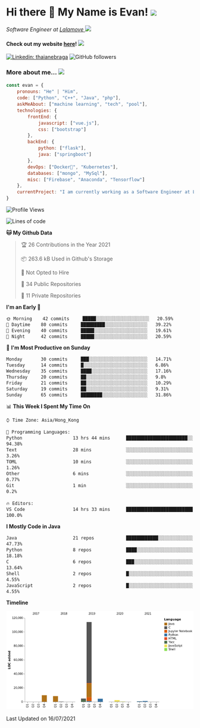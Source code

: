 <h1>Hi there 👋 My Name is Evan!   <img src="https://media.giphy.com/media/10GN73YGycPXQk/giphy.gif" width=50></h1>

<p><em>Software Engineer at <a href="https://www.lalamove.com/hongkong/zh/home">Lalamove </a><img src="https://media.giphy.com/media/HMSLfCl5BsXoQ/giphy.gif" width="60">
</em></p>

<h4>Check out my website <a href="https://hoyeechan.com/">here</a>! <img src="https://media.giphy.com/media/cuPm4p4pClZVC/giphy.gif" width=50></h4>

[![Linkedin: thaianebraga](https://img.shields.io/badge/-Evan-blue?style=flat-square&logo=Linkedin&logoColor=white&link=https://www.linkedin.com/in/ho-yee-chan/)](https://www.linkedin.com/in/ho-yee-chan/)
![GitHub followers](https://img.shields.io/github/followers/hyc121110?label=Follow&style=social)

<!--
**hyc121110/hyc121110** is a ✨ _special_ ✨ repository because its `README.md` (this file) appears on your GitHub profile.

Here are some ideas to get you started:

- 🔭 I’m currently working on ...
- 🌱 I’m currently learning ...
- 👯 I’m looking to collaborate on ...
- 🤔 I’m looking for help with ...
- 💬 Ask me about ...
- 📫 How to reach me: ...
- 😄 Pronouns: ...
- ⚡ Fun fact: ...
-->

<h3> More about me... <img src="https://media.giphy.com/media/Q94xQWspTUkShljj8P/giphy.gif" width=50> </h3>


```javascript
const evan = {
    pronouns: "He" | "Him",
    code: ["Python", "C++", "Java", "php"],
    askMeAbout: ["machine learning", "tech", "pool"],
    technologies: {
        frontEnd: {
            javascript: ["vue.js"],
            css: ["bootstrap"]
        },
        backEnd: {
            python: ["flask"],
            java: ["springboot"]
        },
        devOps: ["Docker🐳", "Kubernetes"],
        databases: ["mongo", "MySql"],
        misc: ["Firebase", "Anaconda", "Tensorflow"]
    },
    currentProject: "I am currently working as a Software Engineer at Lalamove",
}
```


<!--START_SECTION:waka-->
![Profile Views](http://img.shields.io/badge/Profile%20Views-6-blue)

![Lines of code](https://img.shields.io/badge/From%20Hello%20World%20I%27ve%20Written-145576%20lines%20of%20code-blue)

**🐱 My Github Data** 

> 🏆 26 Contributions in the Year 2021
 > 
> 📦 263.6 kB Used in Github's Storage 
 > 
> 🚫 Not Opted to Hire
 > 
> 📜 34 Public Repositories 
 > 
> 🔑 11 Private Repositories  
 > 
**I'm an Early 🐤** 

```text
🌞 Morning    42 commits     █████░░░░░░░░░░░░░░░░░░░░   20.59% 
🌆 Daytime    80 commits     █████████░░░░░░░░░░░░░░░░   39.22% 
🌃 Evening    40 commits     █████░░░░░░░░░░░░░░░░░░░░   19.61% 
🌙 Night      42 commits     █████░░░░░░░░░░░░░░░░░░░░   20.59%

```
📅 **I'm Most Productive on Sunday** 

```text
Monday       30 commits     ███░░░░░░░░░░░░░░░░░░░░░░   14.71% 
Tuesday      14 commits     █░░░░░░░░░░░░░░░░░░░░░░░░   6.86% 
Wednesday    35 commits     ████░░░░░░░░░░░░░░░░░░░░░   17.16% 
Thursday     20 commits     ██░░░░░░░░░░░░░░░░░░░░░░░   9.8% 
Friday       21 commits     ██░░░░░░░░░░░░░░░░░░░░░░░   10.29% 
Saturday     19 commits     ██░░░░░░░░░░░░░░░░░░░░░░░   9.31% 
Sunday       65 commits     ████████░░░░░░░░░░░░░░░░░   31.86%

```


📊 **This Week I Spent My Time On** 

```text
⌚︎ Time Zone: Asia/Hong_Kong

💬 Programming Languages: 
Python                   13 hrs 44 mins      ███████████████████████░░   94.38% 
Text                     28 mins             ░░░░░░░░░░░░░░░░░░░░░░░░░   3.26% 
TOML                     10 mins             ░░░░░░░░░░░░░░░░░░░░░░░░░   1.26% 
Other                    6 mins              ░░░░░░░░░░░░░░░░░░░░░░░░░   0.77% 
Git                      1 min               ░░░░░░░░░░░░░░░░░░░░░░░░░   0.2%

🔥 Editors: 
VS Code                  14 hrs 33 mins      █████████████████████████   100.0%

```

**I Mostly Code in Java** 

```text
Java                     21 repos            ████████████░░░░░░░░░░░░░   47.73% 
Python                   8 repos             ████░░░░░░░░░░░░░░░░░░░░░   18.18% 
C                        6 repos             ███░░░░░░░░░░░░░░░░░░░░░░   13.64% 
Shell                    2 repos             █░░░░░░░░░░░░░░░░░░░░░░░░   4.55% 
JavaScript               2 repos             █░░░░░░░░░░░░░░░░░░░░░░░░   4.55%

```


**Timeline**

![Chart not found](https://raw.githubusercontent.com/hyc121110/hyc121110/master/charts/bar_graph.png) 


 Last Updated on 16/07/2021
<!--END_SECTION:waka-->